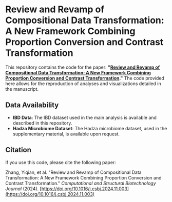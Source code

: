 # Review and Revamp of Compositional Data Transformation: A New Framework Combining Proportion Conversion and Contrast Transformation

This repository contains the code for the paper: **"[Review and Revamp of Compositional Data Transformation: A New Framework Combining Proportion Conversion and Contrast Transformation](https://doi.org/10.1016/j.csbj.2024.11.003)."** The code provided here allows for the reproduction of analyses and visualizations detailed in the manuscript.

## Data Availability

- **IBD Data**: The IBD dataset used in the main analysis is available and described in this repository.
- **Hadza Microbiome Dataset**: The Hadza microbiome dataset, used in the supplementary material, is available upon request.

## Citation

If you use this code, please cite the following paper:

Zhang, Yiqian, et al. "Review and Revamp of Compositional Data Transformation: A New Framework Combining Proportion Conversion and Contrast Transformation." *Computational and Structural Biotechnology Journal* (2024). [https://doi.org/10.1016/j.csbj.2024.11.003](https://doi.org/10.1016/j.csbj.2024.11.003)
